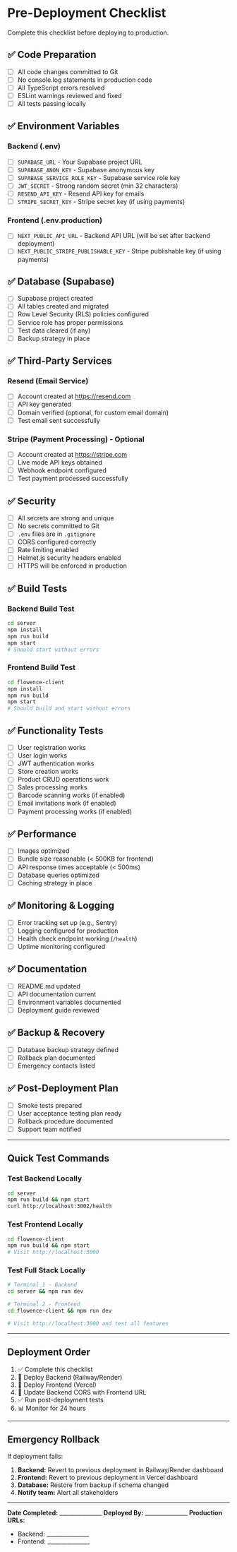 # Pre-Deployment Checklist

Complete this checklist before deploying to production.

## ✅ Code Preparation

- [ ] All code changes committed to Git
- [ ] No console.log statements in production code
- [ ] All TypeScript errors resolved
- [ ] ESLint warnings reviewed and fixed
- [ ] All tests passing locally

## ✅ Environment Variables

### Backend (.env)
- [ ] `SUPABASE_URL` - Your Supabase project URL
- [ ] `SUPABASE_ANON_KEY` - Supabase anonymous key
- [ ] `SUPABASE_SERVICE_ROLE_KEY` - Supabase service role key
- [ ] `JWT_SECRET` - Strong random secret (min 32 characters)
- [ ] `RESEND_API_KEY` - Resend API key for emails
- [ ] `STRIPE_SECRET_KEY` - Stripe secret key (if using payments)

### Frontend (.env.production)
- [ ] `NEXT_PUBLIC_API_URL` - Backend API URL (will be set after backend deployment)
- [ ] `NEXT_PUBLIC_STRIPE_PUBLISHABLE_KEY` - Stripe publishable key (if using payments)

## ✅ Database (Supabase)

- [ ] Supabase project created
- [ ] All tables created and migrated
- [ ] Row Level Security (RLS) policies configured
- [ ] Service role has proper permissions
- [ ] Test data cleared (if any)
- [ ] Backup strategy in place

## ✅ Third-Party Services

### Resend (Email Service)
- [ ] Account created at https://resend.com
- [ ] API key generated
- [ ] Domain verified (optional, for custom email domain)
- [ ] Test email sent successfully

### Stripe (Payment Processing) - Optional
- [ ] Account created at https://stripe.com
- [ ] Live mode API keys obtained
- [ ] Webhook endpoint configured
- [ ] Test payment processed successfully

## ✅ Security

- [ ] All secrets are strong and unique
- [ ] No secrets committed to Git
- [ ] `.env` files are in `.gitignore`
- [ ] CORS configured correctly
- [ ] Rate limiting enabled
- [ ] Helmet.js security headers enabled
- [ ] HTTPS will be enforced in production

## ✅ Build Tests

### Backend Build Test
```bash
cd server
npm install
npm run build
npm start
# Should start without errors
```

### Frontend Build Test
```bash
cd flowence-client
npm install
npm run build
npm start
# Should build and start without errors
```

## ✅ Functionality Tests

- [ ] User registration works
- [ ] User login works
- [ ] JWT authentication works
- [ ] Store creation works
- [ ] Product CRUD operations work
- [ ] Sales processing works
- [ ] Barcode scanning works (if enabled)
- [ ] Email invitations work (if enabled)
- [ ] Payment processing works (if enabled)

## ✅ Performance

- [ ] Images optimized
- [ ] Bundle size reasonable (< 500KB for frontend)
- [ ] API response times acceptable (< 500ms)
- [ ] Database queries optimized
- [ ] Caching strategy in place

## ✅ Monitoring & Logging

- [ ] Error tracking set up (e.g., Sentry)
- [ ] Logging configured for production
- [ ] Health check endpoint working (`/health`)
- [ ] Uptime monitoring configured

## ✅ Documentation

- [ ] README.md updated
- [ ] API documentation current
- [ ] Environment variables documented
- [ ] Deployment guide reviewed

## ✅ Backup & Recovery

- [ ] Database backup strategy defined
- [ ] Rollback plan documented
- [ ] Emergency contacts listed

## ✅ Post-Deployment Plan

- [ ] Smoke tests prepared
- [ ] User acceptance testing plan ready
- [ ] Rollback procedure documented
- [ ] Support team notified

---

## Quick Test Commands

### Test Backend Locally
```bash
cd server
npm run build && npm start
curl http://localhost:3002/health
```

### Test Frontend Locally
```bash
cd flowence-client
npm run build && npm start
# Visit http://localhost:3000
```

### Test Full Stack Locally
```bash
# Terminal 1 - Backend
cd server && npm run dev

# Terminal 2 - Frontend
cd flowence-client && npm run dev

# Visit http://localhost:3000 and test all features
```

---

## Deployment Order

1. ✅ Complete this checklist
2. 🚀 Deploy Backend (Railway/Render)
3. 🚀 Deploy Frontend (Vercel)
4. 🔄 Update Backend CORS with Frontend URL
5. ✅ Run post-deployment tests
6. 📊 Monitor for 24 hours

---

## Emergency Rollback

If deployment fails:

1. **Backend:** Revert to previous deployment in Railway/Render dashboard
2. **Frontend:** Revert to previous deployment in Vercel dashboard
3. **Database:** Restore from backup if schema changed
4. **Notify team:** Alert all stakeholders

---

**Date Completed:** _______________
**Deployed By:** _______________
**Production URLs:**
- Backend: _______________
- Frontend: _______________
